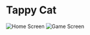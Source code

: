 # Tappy Cat

![Home Screen](https://lh3.googleusercontent.com/W6Yi7RqFh7lgMdqXciR9Fdz_uNN9mTdAKsZRFqTjjvs8EHBNkhR_qYYkLOsNnTOS1ns=w1920-h937-rw)
![Game Screen](https://lh3.googleusercontent.com/sK1Wx2ibRxI23Uoe7YskkIbetLIh0AYb1BnJCTEiknEv4tVdjKWGBDb_H5fDlhhQkws=w1920-h937-rw)
